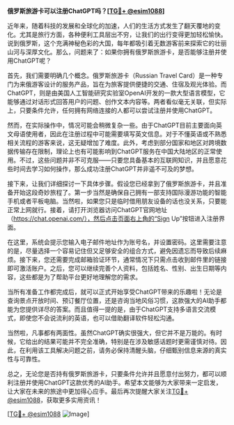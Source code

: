 **俄罗斯旅游卡可以注册ChatGPT吗？[[TG💪+ @esim1088](https://t.me/s/esim1088)]**

近年来，随着科技的发展和全球化的加速，人们的生活方式发生了翻天覆地的变化。尤其是旅行方面，各种便利工具层出不穷，让我们的出行变得更加轻松愉快。说到俄罗斯，这个充满神秘色彩的大国，每年都吸引着无数游客前来探索它的壮丽山河与深厚文化。那么，问题来了：如果你拥有俄罗斯旅游卡，是否能够注册并使用ChatGPT呢？

首先，我们需要明确几个概念。俄罗斯旅游卡（Russian Travel Card）是一种专门为来俄游客设计的服务产品，旨在为旅客提供便捷的交通、住宿及观光体验。而ChatGPT，则是由美国人工智能研究实验室OpenAI开发的一款大型语言模型，它能够通过对话形式回答用户的问题、创作文本内容等。两者看似毫无关联，但实际上，只要条件允许，任何拥有网络连接的人都可以尝试注册并使用ChatGPT。

然而，在实际操作中，情况可能会稍微复杂一些。由于ChatGPT目前主要面向英文母语使用者，因此在注册过程中可能需要填写英文信息。对于不懂英语或不熟悉相关流程的游客来说，这无疑增加了难度。此外，考虑到部分国家和地区对跨境数据传输存在限制，理论上也有可能影响到ChatGPT服务在中国大陆地区的正常使用。不过，这些问题并非不可克服——只要您具备基本的互联网知识，并且愿意花些时间去学习如何操作，那么成功注册ChatGPT并非遥不可及的梦想。

接下来，让我们详细探讨一下具体步骤。假设您已经拿到了俄罗斯旅游卡，并且准备开始这段奇妙旅程了。第一步当然是确保自己拥有一部支持国际漫游功能的智能手机或者平板电脑。当然啦，如果您只是临时借用朋友设备的话也没关系，只要能正常上网就行。接着，请打开浏览器访问ChatGPT官网地址（https://chat.openai.com/），然后点击页面右上角的“Sign Up”按钮进入注册界面。

在这里，系统会提示您输入电子邮件地址作为账号名，并设置密码。这里需要注意的是，尽量选择一个容易记住但又足够安全的组合方式，避免因遗忘而导致后续麻烦。接下来，您还需要完成邮箱验证环节，通常情况下只需点击收到邮件里的链接即可激活账户。之后，您可以继续完善个人资料，包括姓名、性别、出生日期等内容，这些都是为了帮助平台更好地理解您的需求。

当所有准备工作都完成后，就可以正式开始享受ChatGPT带来的乐趣啦！无论是查询景点开放时间、预订餐厅位置，还是咨询当地风俗习惯，这款强大的AI助手都能为您提供详尽的答案。而且值得一提的是，由于ChatGPT支持多语言交流模式，即使您不会说流利的英语，也可以借助翻译软件轻松沟通。

当然啦，凡事都有两面性。虽然ChatGPT确实很强大，但它并不是万能的。有时候，它给出的结果可能并不完全准确，特别是在涉及敏感话题时更需谨慎对待。因此，在利用该工具解决问题之前，请务必保持清醒头脑，仔细甄别信息来源的真实性与可靠性。

总之，无论您是否持有俄罗斯旅游卡，只要条件允许并且愿意付出努力，都可以顺利注册并使用ChatGPT这款优秀的AI助手。希望本文能够为大家带来一定启发，让大家在未来的旅途中更加得心应手。最后再次提醒大家关注[TG💪+ @esim1088](https://t.me/s/esim1088)，获取更多实用资讯！

[[TG💪+ @esim1088](https://t.me/s/esim1088) ![Image](https://i.postimg.cc/4NQfJmqS/Snipaste-2025-05-13-00-14-12.png)]